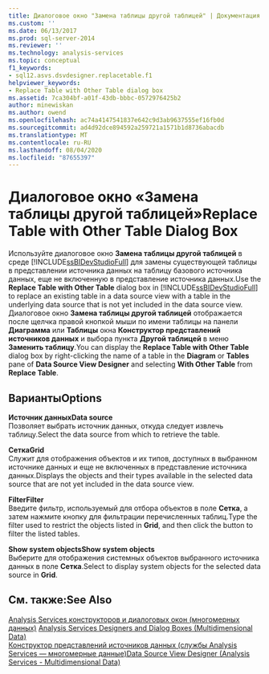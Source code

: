 ```yaml
---
title: Диалоговое окно "Замена таблицы другой таблицей" | Документация Майкрософт
ms.custom: ''
ms.date: 06/13/2017
ms.prod: sql-server-2014
ms.reviewer: ''
ms.technology: analysis-services
ms.topic: conceptual
f1_keywords:
- sql12.asvs.dsvdesigner.replacetable.f1
helpviewer_keywords:
- Replace Table with Other Table dialog box
ms.assetid: 7ca304bf-a01f-43db-bbbc-0572976425b2
author: minewiskan
ms.author: owend
ms.openlocfilehash: ac74a4147541837e642c9d3ab9637555ef16fb0d
ms.sourcegitcommit: ad4d92dce894592a259721a1571b1d8736abacdb
ms.translationtype: MT
ms.contentlocale: ru-RU
ms.lasthandoff: 08/04/2020
ms.locfileid: "87655397"
---
```

# <a name="replace-table-with-other-table-dialog-box"></a><span data-ttu-id="fc69a-102">Диалоговое окно «Замена таблицы другой таблицей»</span><span class="sxs-lookup"><span data-stu-id="fc69a-102">Replace Table with Other Table Dialog Box</span></span>
  <span data-ttu-id="fc69a-103">Используйте диалоговое окно **Замена таблицы другой таблицей** в среде [!INCLUDE[ssBIDevStudioFull](../includes/ssbidevstudiofull-md.md)] для замены существующей таблицы в представлении источника данных на таблицу базового источника данных, еще не включенную в представление источника данных.</span><span class="sxs-lookup"><span data-stu-id="fc69a-103">Use the **Replace Table with Other Table** dialog box in [!INCLUDE[ssBIDevStudioFull](../includes/ssbidevstudiofull-md.md)] to replace an existing table in a data source view with a table in the underlying data source that is not yet included in the data source view.</span></span> <span data-ttu-id="fc69a-104">Диалоговое окно **Замена таблицы другой таблицей** отображается после щелчка правой кнопкой мыши по имени таблицы на панели **Диаграмма** или **Таблицы** окна **Конструктор представлений источников данных** и выбора пункта **Другой таблицей** в меню **Заменить таблицу**.</span><span class="sxs-lookup"><span data-stu-id="fc69a-104">You can display the **Replace Table with Other Table** dialog box by right-clicking the name of a table in the **Diagram** or **Tables** pane of **Data Source View Designer** and selecting **With Other Table** from **Replace Table**.</span></span>  
  
## <a name="options"></a><span data-ttu-id="fc69a-105">Варианты</span><span class="sxs-lookup"><span data-stu-id="fc69a-105">Options</span></span>  
 <span data-ttu-id="fc69a-106">**Источник данных**</span><span class="sxs-lookup"><span data-stu-id="fc69a-106">**Data source**</span></span>  
 <span data-ttu-id="fc69a-107">Позволяет выбрать источник данных, откуда следует извлечь таблицу.</span><span class="sxs-lookup"><span data-stu-id="fc69a-107">Select the data source from which to retrieve the table.</span></span>  
  
 <span data-ttu-id="fc69a-108">**Сетка**</span><span class="sxs-lookup"><span data-stu-id="fc69a-108">**Grid**</span></span>  
 <span data-ttu-id="fc69a-109">Служит для отображения объектов и их типов, доступных в выбранном источнике данных и еще не включенных в представление источника данных.</span><span class="sxs-lookup"><span data-stu-id="fc69a-109">Displays the objects and their types available in the selected data source that are not yet included in the data source view.</span></span>  
  
 <span data-ttu-id="fc69a-110">**Filter**</span><span class="sxs-lookup"><span data-stu-id="fc69a-110">**Filter**</span></span>  
 <span data-ttu-id="fc69a-111">Введите фильтр, используемый для отбора объектов в поле **Сетка**, а затем нажмите кнопку для фильтрации перечисленных таблиц.</span><span class="sxs-lookup"><span data-stu-id="fc69a-111">Type the filter used to restrict the objects listed in **Grid**, and then click the button to filter the listed tables.</span></span>  
  
 <span data-ttu-id="fc69a-112">**Show system objects**</span><span class="sxs-lookup"><span data-stu-id="fc69a-112">**Show system objects**</span></span>  
 <span data-ttu-id="fc69a-113">Выберите для отображения системных объектов выбранного источника данных в поле **Сетка**.</span><span class="sxs-lookup"><span data-stu-id="fc69a-113">Select to display system objects for the selected data source in **Grid**.</span></span>  
  
## <a name="see-also"></a><span data-ttu-id="fc69a-114">См. также:</span><span class="sxs-lookup"><span data-stu-id="fc69a-114">See Also</span></span>  
 <span data-ttu-id="fc69a-115">[Analysis Services конструкторов и диалоговых окон &#40;многомерных данных&#41;](analysis-services-designers-and-dialog-boxes-multidimensional-data.md) </span><span class="sxs-lookup"><span data-stu-id="fc69a-115">[Analysis Services Designers and Dialog Boxes &#40;Multidimensional Data&#41;](analysis-services-designers-and-dialog-boxes-multidimensional-data.md) </span></span>  
 [<span data-ttu-id="fc69a-116">Конструктор представлений источников данных (службы Analysis Services — многомерные данные)</span><span class="sxs-lookup"><span data-stu-id="fc69a-116">Data Source View Designer &#40;Analysis Services - Multidimensional Data&#41;</span></span>](data-source-view-designer-analysis-services-multidimensional-data.md)  
  
  

